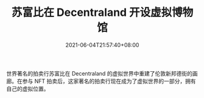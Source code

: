 ﻿---
title: "苏富比在 Decentraland 开设虚拟博物馆"
date: 2021-06-04T21:57:40+08:00
lastmod: 2021-06-04T16:45:40+08:00
draft: false
authors: ["Morton"]
description: "世界著名的拍卖行苏富比在 Decentraland 的虚拟世界中重建了伦敦新邦德街的画廊。在参与 NFT 拍卖后，这家著名的拍卖行现在成为了虚拟世界的一部分，拥有自己的虚拟位置。"
featuredImage: "sothebys-opens-virtual-museum-in-decentraland.png"
tags: ["Strategy Game","策略游戏","Play to Earn"]
categories: ["news"]
news: ["策略游戏"]
weight: 
lightgallery: true
pinned: false
recommend: false
recommend1: false
---

世界著名的拍卖行苏富比在 Decentraland 的虚拟世界中重建了伦敦新邦德街的画廊。在参与 NFT 拍卖后，这家著名的拍卖行现在成为了虚拟世界的一部分，拥有自己的虚拟位置。

<!--more-->

